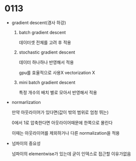 # 0113

- gradient descent(경사 하강)
    1. batch gradient descent

        데이터셋 전체를 고려 후 적용

    2. stochastic gradient descent

        데이터 하나하나 반영해서 적용

        gpu를 효율적으로 사용X vectorization X

    3. mini batch gradient descent

        특정 개수의 배치 별로 모아서 반영해서 적용

- normarlization

    만약 아웃라이어가 있다면(값이 밖의 범위로 엄청 뛰는)

    0에서 1로 압축한다면 아웃라이어때문에 한쪽으로 몰린다

    이때는 아웃라이어를 제외하거나 다른 normalization을 적용

- 넘파이의 중요성

    넘파이의 elementwise가 있는데 굳이 인덱스로 접근할 이유가없음